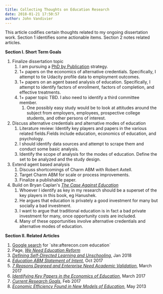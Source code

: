 ```yaml
---
title: Collecting Thoughts on Education Research
date: 2018-01-21 17:50:57
author: John Vandivier
---
```




This article codifies certain thoughts related to my ongoing dissertation work. Section 1 identifies some actionable items. Section 2 notes related articles.

<strong>Section I. Short Term Goals</strong>
<ol>
 	<li>Finalize dissertation topic
<ol>
 	<li>I am pursuing a <a href=\"http://ijds.org/Volume12/IJDSv12p123-135Peacock3498.pdf\">PhD by Publication</a> strategy.</li>
 	<li>1+ papers on the economics of alternative credentials. Specifically, I attempt to tie Udacity profile data to employment outcomes.</li>
 	<li>1+ papers on an agent based analysis of education. Specifically, I attempt to identify factors of enrollment, factors of completion, and effective treatments.</li>
 	<li>1+ paper topic TBD. I also need to identify a third committee member.
<ol>
 	<li>One possibly easy study would be to look at attitudes around the subject from employers, employees, prospective college students, and other persons of interest.</li>
</ol>
</li>
</ol>
</li>
 	<li>Discuss alternative credentials and alternative modes of education
<ol>
 	<li>Literature review: Identify key players and papers in the various related fields.Fields include education, economics of education, and psychology.</li>
 	<li>I should identify data sources and attempt to scrape them and conduct some basic analysis.</li>
 	<li>Identify the scope of analysis for the modes of education. Define the set to be analyzed and the study design.</li>
</ol>
</li>
 	<li>Extend agent based analysis
<ol>
 	<li>Discuss shortcomings of Charm ABM with Robert Axtell.</li>
 	<li>Target Charm ABM for scale or process improvements.</li>
 	<li>Finalize a publishable paper.</li>
</ol>
</li>
 	<li>Build on Bryan Caplan's <a href=\"https://www.amazon.com/Case-against-Education-System-Waste/dp/0691174652\"><em>The Case Against Education</em></a>
<ol>
 	<li>Whoever I identify as key in my research should be a superset of the key players in this book, eg Hanushek.</li>
 	<li>He argues that education is privately a good investment for many but socially a bad investment.</li>
 	<li>I want to argue that traditional education is in fact a bad private investment for many, once opportunity costs are included.</li>
 	<li>Many of these opportunities involve alternative credentials and alternative modes of education.</li>
</ol>
</li>
</ol>
<strong>Section II. Related Articles</strong>
<ol>
 	<li><a href=\"https://www.google.com/search?ei=j-tkWujyNI3H_Qb3mYbwDQ&amp;q=site%3Aafterecon.com+education&amp;oq=site%3Aafterecon.com+education&amp;gs_l=psy-ab.3...1317.2062.0.2229.10.9.0.0.0.0.113.630.8j1.9.0....0...1.1.64.psy-ab..1.0.0....0.SlyZs5ZOCwA\">Google search</a> for `site:afterecon.com education`</li>
 	<li>Page, <a href=\"http://www.afterecon.com/we-need-education-reform/\"><em>We Need Education Reform</em></a></li>
 	<li><a href=\"http://www.afterecon.com/education/defining-self-directed-learning-unschooling/\"><em>Defining Self-Directed Learning and Unschooling</em></a>, Jan 2018</li>
 	<li><a href=\"http://www.afterecon.com/economics-and-finance/education-abm-statement-intent/\"><em>Education ABM Statement of Intent</em></a>, Oct 2017</li>
 	<li><a href=\"http://www.afterecon.com/economics-and-finance/7-reasons-degreed-enterprise-need-academic-validation/\"><em>7 Reasons Degreed and Enterprise Need Academic Validation</em></a>, March 2017</li>
 	<li><a href=\"http://www.afterecon.com/economics-and-finance/identifying-key-papers-in-the-economics-of-education/\"><em>Identifying Key Papers in the Economics of Education</em></a>, March 2017</li>
 	<li><a href=\"http://www.afterecon.com/economics-and-finance/current-research-goals/\"><em>Current Research Goals</em></a>, Feb 2017</li>
 	<li><a href=\"http://www.afterecon.com/economics-and-finance/economic-efficiency-found-in-new-models-of-education/\"><em>Economic Efficiency Found in New Models of Education</em></a>, May 2013</li>
</ol>